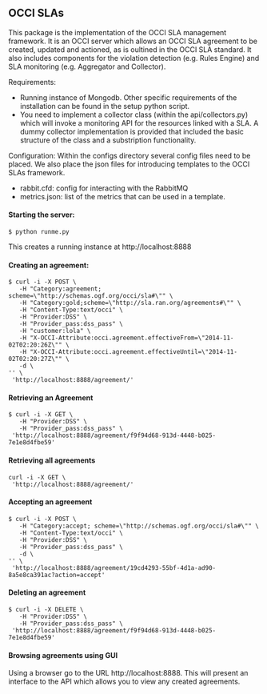 ## OCCI SLAs


This package is the implementation of the OCCI SLA management framework. 
It is an OCCI server which allows an OCCI SLA agreement to be created, updated and actioned, as is oultined in the OCCI SLA standard.
It also includes components for the violation detection (e.g. Rules Engine) and SLA monitoring (e.g. Aggregator and Collector).

Requirements:
* Running instance of Mongodb. Other specific requirements of the installation can be found in the setup python script.
* You need to implement a collector class (within the api/collectors.py) which will invoke a monitoring API for the resources linked with a SLA. A dummy collector implementation is provided that included the basic structure of the class and a substription functionality. 

Configuration:
Within the configs directory several config files need to be placed. We also place the json files for introducing templates to the OCCI SLAs framework.
* rabbit.cfd: config for interacting with the RabbitMQ
* metrics.json: list of the metrics that can be used in a template.


#### Starting the server:

    $ python runme.py
                     
This creates a running instance at http://localhost:8888

#### Creating an agreement:

    $ curl -i -X POST \
       -H "Category:agreement; scheme=\"http://schemas.ogf.org/occi/sla#\"" \
       -H "Category:gold;scheme=\"http://sla.ran.org/agreements#\"" \
       -H "Content-Type:text/occi" \
       -H "Provider:DSS" \
       -H "Provider_pass:dss_pass" \
       -H "customer:lola" \
       -H "X-OCCI-Attribute:occi.agreement.effectiveFrom=\"2014-11-02T02:20:26Z\"" \
       -H "X-OCCI-Attribute:occi.agreement.effectiveUntil=\"2014-11-02T02:20:27Z\"" \
       -d \
    '' \
     'http://localhost:8888/agreement/'

#### Retrieving an Agreement

    $ curl -i -X GET \
       -H "Provider:DSS" \
       -H "Provider_pass:dss_pass" \
     'http://localhost:8888/agreement/f9f94d68-913d-4448-b025-7e1e8d4fbe59'
     
#### Retrieving all agreements
    curl -i -X GET \
     'http://localhost:8888/agreement/'  

#### Accepting an agreement

    $ curl -i -X POST \
       -H "Category:accept; scheme=\"http://schemas.ogf.org/occi/sla#\"" \
       -H "Content-Type:text/occi" \
       -H "Provider:DSS" \
       -H "Provider_pass:dss_pass" \
       -d \
    '' \
     'http://localhost:8888/agreement/19cd4293-55bf-4d1a-ad90-8a5e8ca391ac?action=accept'

#### Deleting an agreement

    $ curl -i -X DELETE \
       -H "Provider:DSS" \
       -H "Provider_pass:dss_pass" \
     'http://localhost:8888/agreement/f9f94d68-913d-4448-b025-7e1e8d4fbe59'
 
#### Browsing agreements using GUI
Using a browser go to the URL http://localhost:8888.  This will present an interface to the API which allows you to view any created agreements.



                      

